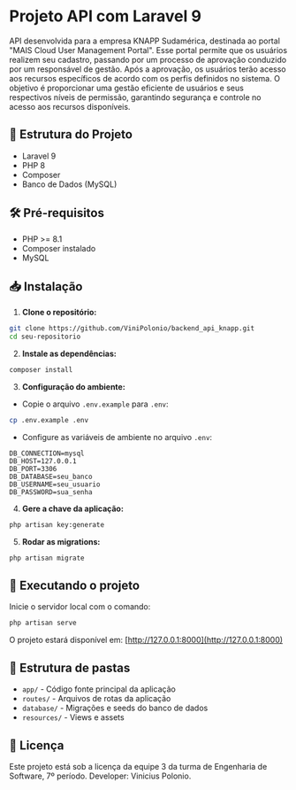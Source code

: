 # Projeto API com Laravel 9
API desenvolvida para a empresa KNAPP Sudamérica, destinada ao portal "MAIS Cloud User Management Portal". Esse portal permite que os usuários realizem seu cadastro, passando por um processo de aprovação conduzido por um responsável de gestão. Após a aprovação, os usuários terão acesso aos recursos específicos de acordo com os perfis definidos no sistema. O objetivo é proporcionar uma gestão eficiente de usuários e seus respectivos níveis de permissão, garantindo segurança e controle no acesso aos recursos disponíveis.

## 📁 Estrutura do Projeto
- Laravel 9
- PHP 8
- Composer
- Banco de Dados (MySQL)

## 🛠️ Pré-requisitos
- PHP >= 8.1
- Composer instalado
- MySQL

## 📥 Instalação

1. **Clone o repositório:**

```bash
git clone https://github.com/ViniPolonio/backend_api_knapp.git
cd seu-repositorio
```

2. **Instale as dependências:**

```bash
composer install
```

3. **Configuração do ambiente:**

- Copie o arquivo `.env.example` para `.env`:

```bash
cp .env.example .env
```

- Configure as variáveis de ambiente no arquivo `.env`:

```env
DB_CONNECTION=mysql
DB_HOST=127.0.0.1
DB_PORT=3306
DB_DATABASE=seu_banco
DB_USERNAME=seu_usuario
DB_PASSWORD=sua_senha
```

4. **Gere a chave da aplicação:**

```bash
php artisan key:generate
```

5. **Rodar as migrations:**

```bash
php artisan migrate
```

## 🚀 Executando o projeto

Inicie o servidor local com o comando:

```bash
php artisan serve
```

O projeto estará disponível em:
[http://127.0.0.1:8000](http://127.0.0.1:8000)

## 🧩 Estrutura de pastas
- `app/` - Código fonte principal da aplicação
- `routes/` - Arquivos de rotas da aplicação
- `database/` - Migrações e seeds do banco de dados
- `resources/` - Views e assets

## 📄 Licença
Este projeto está sob a licença da equipe 3 da turma de Engenharia de Software, 7º período.
Developer: Vinicius Polonio.

